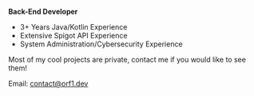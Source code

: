 **Back-End Developer**
- 3+ Years Java/Kotlin Experience
- Extensive Spigot API Experience
- System Administration/Cybersecurity Experience

Most of my cool projects are private, contact me if you would like to see them!

Email: contact@orf1.dev
